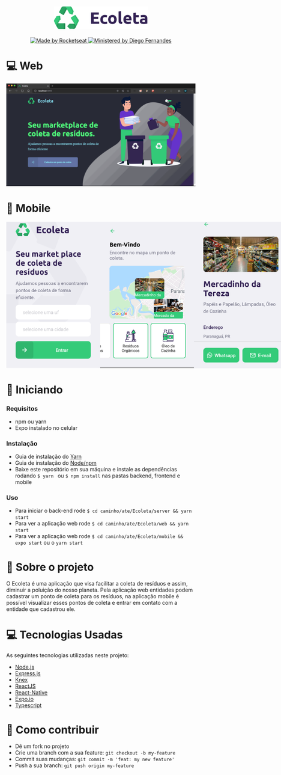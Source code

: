 <h4 align="center">
  <img src="./web/src/assets/logo.svg" width="250px"/>
</h4>
<p align="center">
  <a href="http://rocketseat.com.br">
    <img alt="Made by Rocketseat" src="https://img.shields.io/badge/Made%20by-Rocketseat-brightgreen"/>
  </a>
  <a href="https://github.com/diego3g">
    <img alt="Ministered by Diego Fernandes" src="https://img.shields.io/badge/Ministered%20by-Diego%20Fernandes-brightgreen"/>
  </a>
</p>

# :computer: Web

<div align="center">
    <img alt="Ecoleta Web" src="./github_assets/Ecoleta.gif" width="900px">
</div>

# :iphone: Mobile

<div style="display: flex; align-items: flex-start; justify-content: space-between;">
  <img alt="Ecoleta Home-mobile" src="./github_assets/Home-mobile.png" width="250px"/>

  <img alt="Ecoleta Searching-Point-mobile" src="./github_assets/Searching-Point-mobile.png" width="250px"/>

  <img alt="Ecoleta Filtered-Point-mobile" src="./github_assets/Filtered-Point-mobile.png" width="250px"/>
</div>

# :rocket: Iniciando

### Requisitos

- npm ou yarn
- Expo instalado no celular

### Instalação

- Guia de instalação do [Yarn](https://classic.yarnpkg.com/en/docs/install#mac-stable)
- Guia de instalação do [Node/npm](https://nodejs.org/en/download/package-manager/)
- Baixe este repositório em sua máquina e instale as dependências rodando `$ yarn ` ou `$ npm install` nas pastas backend, frontend e mobile

### Uso

- Para iniciar o back-end rode `$ cd caminho/ate/Ecoleta/server && yarn start`
- Para ver a aplicação web rode `$ cd caminho/ate/Ecoleta/web && yarn start`
- Para ver a aplicação web rode `$ cd caminho/ate/Ecoleta/mobile && expo start` ou o `yarn start`

# :memo: Sobre o projeto
  O Ecoleta é uma aplicação que visa facilitar a coleta de resíduos e assim, diminuir a poluição do nosso planeta.
  Pela aplicação web entidades podem cadastrar um ponto de coleta para os resíduos, na aplicação mobile é possível visualizar esses pontos de coleta e entrar em contato com a entidade que cadastrou ele.

# :computer: Tecnologias Usadas

As seguintes tecnologias utilizadas neste projeto:

- [Node.js](https://nodejs.org/en)
- [Express.js](https://expressjs.com)
- [Knex](http://knexjs.org)
- [ReactJS](https://reactjs.org/)
- [React-Native](https://react-native.dev)
- [Expo.io](https://expo.io/)
- [Typescript](https://www.typescriptlang.org/)

# :muscle: Como contribuir

- Dê um fork no projeto
- Crie uma branch com a sua feature: `git checkout -b my-feature`
- Commit suas mudanças: `git commit -m 'feat: my new feature'`
- Push a sua branch: `git push origin my-feature`
